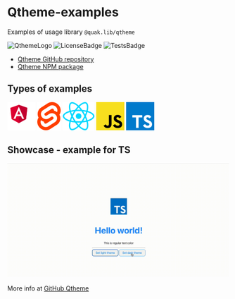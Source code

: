 # Qtheme-examples
Examples of usage library `@quak.lib/qtheme`

![QthemeLogo](https://quak.com.pl/assets/logo/qtheme_Background_Removed.png)
![LicenseBadge](https://img.shields.io/github/license/walikuperek/qtheme)
![TestsBadge](https://img.shields.io/badge/Tests-7%2F7%20%E2%9C%85-success)

* [Qtheme GitHub repository](https://github.com/Walikuperek/Qtheme)
* [Qtheme NPM package](https://www.npmjs.com/package/@quak.lib/qtheme)

## Types of examples

![AgularLogo](angular/readme_assets/angular.svg)
![SvelteLogo](svelte/src/assets/svelte.svg)
![ReactLogo](react/src/assets/react.svg)
![JSLogo](vanilla/vite-javascript/public/javascript.svg)
![TSLogo](typescript/public/typescript.svg)

## Showcase - example for TS

![TSApp](typescript/readme_assets/veed_example_qtheme_ts.gif)

More info at [GitHub Qtheme](https://github.com/walikuperek/qtheme)
